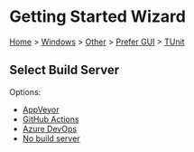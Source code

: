 <!--
GENERATED FILE - DO NOT EDIT
This file was generated by [MarkdownSnippets](https://github.com/SimonCropp/MarkdownSnippets).
Source File: /docs/mdsource/wiz/Windows_Other_Gui_TUnit.source.md
To change this file edit the source file and then run MarkdownSnippets.
-->

# Getting Started Wizard

[Home](/docs/wiz/readme.md) > [Windows](Windows.md) > [Other](Windows_Other.md) > [Prefer GUI](Windows_Other_Gui.md) > [TUnit](Windows_Other_Gui_TUnit.md)

## Select Build Server

Options:
 * [AppVeyor](Windows_Other_Gui_TUnit_AppVeyor.md)
 * [GitHub Actions](Windows_Other_Gui_TUnit_GitHubActions.md)
 * [Azure DevOps](Windows_Other_Gui_TUnit_AzureDevOps.md)
 * [No build server](Windows_Other_Gui_TUnit_None.md)
